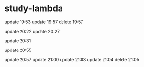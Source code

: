 # study-lambda
update 19:53
update 19:57
delete 19:57

update 20:22
update 20:27

update 20:31

update 20:55

update 20:57
update 21:00
update 21:03
update 21:04
delete 21:05
